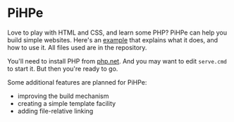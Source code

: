 # PiHPe

Love to play with HTML and CSS, and learn some PHP? PiHPe can help you build simple websites. Here's an [example](https://marcelvark.github.io/) that explains what it does, and how to use it. All files used are in the repository.

You'll need to install PHP from [php.net](http://php.net). And you may want to edit `serve.cmd` to start it. But then you're ready to go.

Some additional features are planned for PiHPe:
- improving the build mechanism
- creating a simple template facility
- adding file-relative linking